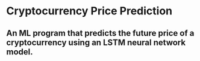 # Cryptocurrency Price Prediction

## An ML program that predicts the future price of a cryptocurrency using an LSTM neural network model.
